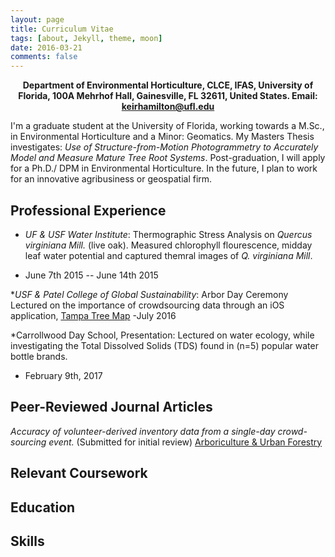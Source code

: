 ```yaml
---
layout: page
title: Curriculum Vitae
tags: [about, Jekyll, theme, moon]
date: 2016-03-21
comments: false
---
```

    
<center>
<b>
Department of Environmental Horticulture, CLCE, IFAS, University of Florida, 100A Mehrhof Hall, Gainesville, FL 32611, United States. Email: <a href="mailto:keirhamilton@ufl.edu">keirhamilton@ufl.edu</a>
</b>
</center>

I'm a graduate student at the University of Florida, working towards a M.Sc., in Environmental Horticulture and a Minor: Geomatics. My Masters Thesis investigates: _Use of Structure-from-Motion Photogrammetry to Accurately Model and Measure Mature Tree Root Systems_. Post-graduation, I will apply for a Ph.D./ DPM in Environmental Horticulture. In the future, I plan to work for an innovative agribusiness or geospatial firm.

## Professional Experience

* _UF & USF Water Institute_: Thermographic Stress Analysis on _Quercus virginiana Mill._ (live oak). Measured chlorophyll flourescence, midday leaf water potential and captured themral images of _Q. virginiana Mill_.
- June 7th 2015 -- June 14th 2015

*_USF & Patel College of Global Sustainability_: Arbor Day Ceremony Lectured on the importance of crowdsourcing data through an iOS application, <a href="http://tampatreemap.usf.edu/">Tampa Tree Map</a>
-July 2016

*Carrollwood Day School, Presentation:
Lectured on water ecology, while investigating the Total Dissolved Solids (TDS) found in (n=5) popular water bottle brands. 
- February 9th, 2017

## Peer-Reviewed Journal Articles

_Accuracy of volunteer-derived inventory data from a single-day crowd-sourcing event._ (Submitted for initial review) <a href="http://joa.isa-arbor.com/">Arboriculture & Urban Forestry</a>

## Relevant Coursework

## Education

## Skills


